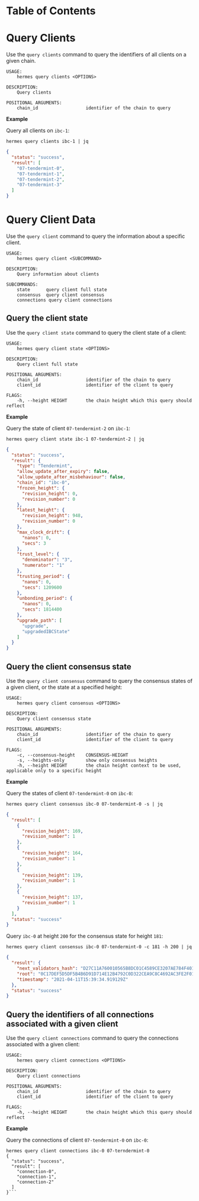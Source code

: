 
# Table of Contents

<!-- toc -->

# Query Clients
Use the `query clients` command to query the identifiers of all clients on a given chain.

```shell
USAGE:
    hermes query clients <OPTIONS>

DESCRIPTION:
    Query clients

POSITIONAL ARGUMENTS:
    chain_id                  identifier of the chain to query
```

__Example__

Query all clients on `ibc-1`:

```shell
hermes query clients ibc-1 | jq
```

```json
{
  "status": "success",
  "result": [
    "07-tendermint-0",
    "07-tendermint-1",
    "07-tendermint-2",
    "07-tendermint-3"
  ]
}
```

# Query Client Data
Use the `query client` command to query the information about a specific client.

```shell
USAGE:
    hermes query client <SUBCOMMAND>

DESCRIPTION:
    Query information about clients

SUBCOMMANDS:
    state      query client full state
    consensus  query client consensus
    connections query client connections
```

## Query the client state
Use the `query client state` command to query the client state of a client:

```shell
USAGE:
    hermes query client state <OPTIONS>

DESCRIPTION:
    Query client full state

POSITIONAL ARGUMENTS:
    chain_id                  identifier of the chain to query
    client_id                 identifier of the client to query

FLAGS:
    -h, --height HEIGHT       the chain height which this query should reflect
```

__Example__

Query the state of client `07-tendermint-2` on `ibc-1`:

```shell
hermes query client state ibc-1 07-tendermint-2 | jq
```

```json
{
  "status": "success",
  "result": {
    "type": "Tendermint",
    "allow_update_after_expiry": false,
    "allow_update_after_misbehaviour": false,
    "chain_id": "ibc-0",
    "frozen_height": {
      "revision_height": 0,
      "revision_number": 0
    },
    "latest_height": {
      "revision_height": 948,
      "revision_number": 0
    },
    "max_clock_drift": {
      "nanos": 0,
      "secs": 3
    },
    "trust_level": {
      "denominator": "3",
      "numerator": "1"
    },
    "trusting_period": {
      "nanos": 0,
      "secs": 1209600
    },
    "unbonding_period": {
      "nanos": 0,
      "secs": 1814400
    },
    "upgrade_path": [
      "upgrade",
      "upgradedIBCState"
    ]
  }
}
```

## Query the client consensus state
Use the `query client consensus` command to query the consensus states of a given client, or the state at a specified height:

```shell
USAGE:
    hermes query client consensus <OPTIONS>

DESCRIPTION:
    Query client consensus state

POSITIONAL ARGUMENTS:
    chain_id                  identifier of the chain to query
    client_id                 identifier of the client to query

FLAGS:
    -c, --consensus-height    CONSENSUS-HEIGHT
    -s, --heights-only        show only consensus heights
    -h, --height HEIGHT       the chain height context to be used, applicable only to a specific height
```

__Example__

Query the states of client `07-tendermint-0` on `ibc-0`:

```shell
hermes query client consensus ibc-0 07-tendermint-0 -s | jq
```

```json
{
  "result": [
    {
      "revision_height": 169,
      "revision_number": 1
    },
    {
      "revision_height": 164,
      "revision_number": 1
    },
    {
      "revision_height": 139,
      "revision_number": 1
    },
    {
      "revision_height": 137,
      "revision_number": 1
    }
  ],
  "status": "success"
}
```

Query `ibc-0` at height `200` for the consensus state for height `181`:
```shell script
hermes query client consensus ibc-0 07-tendermint-0 -c 181 -h 200 | jq
```
```json
{
  "result": {
    "next_validators_hash": "D27C11A760010565B8DC01C4589CE3207AE784F40190F33422A80984A887A8F5",
    "root": "0C17DEF5D5DF5B4B6D91D714E12B4792C0D322CEA9C8C4692AC3FE2F015E9591",
    "timestamp": "2021-04-11T15:39:34.919129Z"
  },
  "status": "success"
}
```

## Query the identifiers of all connections associated with a given client 
Use the `query client connections` command to query the connections associated with a given client:

```shell
USAGE:
    hermes query client connections <OPTIONS>

DESCRIPTION:
    Query client connections

POSITIONAL ARGUMENTS:
    chain_id                  identifier of the chain to query
    client_id                 identifier of the client to query

FLAGS:
    -h, --height HEIGHT       the chain height which this query should reflect
```

__Example__

Query the connections of client `07-tendermint-0` on `ibc-0`:

```shell
hermes query client connections ibc-0 07-terndermint-0
{
  "status": "success",
  "result": [
    "connection-0",
    "connection-1",
    "connection-2"
  ]
}```
